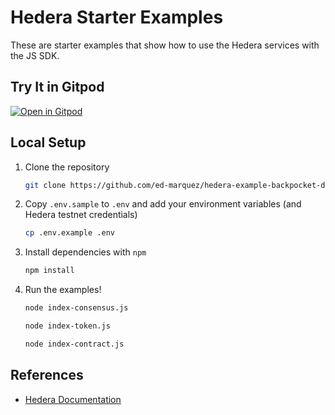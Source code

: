 # Hedera Starter Examples

These are starter examples that show how to use the Hedera services with the JS SDK.

## Try It in Gitpod

[![Open in Gitpod](https://gitpod.io/button/open-in-gitpod.svg)](https://gitpod.io/?autostart=true#https://github.com/ed-marquez/hedera-example-backpocket-demos)

## Local Setup

1. Clone the repository

   ```bash
   git clone https://github.com/ed-marquez/hedera-example-backpocket-demos.git
   ```

2. Copy `.env.sample` to `.env` and add your environment variables (and Hedera testnet credentials)
   ```bash
   cp .env.example .env
   ```
3. Install dependencies with `npm`
   ```bash
   npm install
   ```
4. Run the examples!
   ```bash
   node index-consensus.js
   ```
   ```bash
   node index-token.js
   ```
   ```bash
   node index-contract.js
   ```

## References

- [Hedera Documentation](https://docs.hedera.com/hedera)
